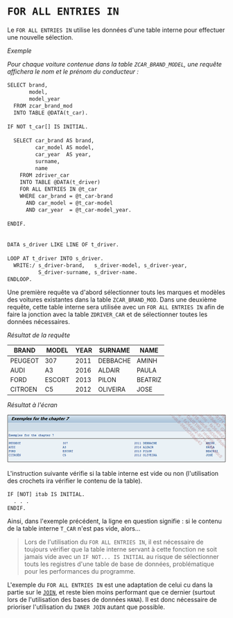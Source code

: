 # **`FOR ALL ENTRIES IN`**

Le `FOR ALL ENTRIES IN` utilise les données d'une table interne pour effectuer une nouvelle sélection.

_Exemple_

_Pour chaque voiture contenue dans la table `ZCAR_BRAND_MODEL`, une requête affichera le nom et le prénom du conducteur :_

```JS
SELECT brand,
       model,
       model_year
  FROM zcar_brand_mod
  INTO TABLE @DATA(t_car).

IF NOT t_car[] IS INITIAL.

  SELECT car_brand AS brand,
         car_model AS model,
         car_year  AS year,
         surname,
         name
    FROM zdriver_car
    INTO TABLE @DATA(t_driver)
    FOR ALL ENTRIES IN @t_car
    WHERE car_brand = @t_car-brand
      AND car_model = @t_car-model
      AND car_year  = @t_car-model_year.

ENDIF.


DATA s_driver LIKE LINE OF t_driver.

LOOP AT t_driver INTO s_driver.
  WRITE:/ s_driver-brand,   s_driver-model, s_driver-year,
          S_driver-surname, s_driver-name.
ENDLOOP.
```

Une première requête va d'abord sélectionner touts les marques et modèles des voitures existantes dans la table `ZCAR_BRAND_MOD`. Dans une deuxième requête, cette table interne sera utilisée avec un `FOR ALL ENTRIES IN` afin de faire la jonction avec la table `ZDRIVER_CAR` et de sélectionner toutes les données nécessaires.

_Résultat de la requête_

| **BRAND** | **MODEL** | **YEAR** | **SURNAME** | **NAME** |
| --------- | --------- | -------- | ----------- | -------- |
| PEUGEOT   | 307       | 2011     | DEBBACHE    | AMINH    |
| AUDI      | A3        | 2016     | ALDAIR      | PAULA    |
| FORD      | ESCORT    | 2013     | PILON       | BEATRIZ  |
| CITROEN   | C5        | 2012     | OLIVEIRA    | JOSE     |

_Résultat à l'écran_

![](../../99%20-%20Ressources/09_Instructions_dbtab%20-%2001%20-%2032%20-%2001.png)

L'instruction suivante vérifie si la table interne est vide ou non (l'utilisation des crochets ira vérifier le contenu de la table).

```JS
IF [NOT] itab IS INITIAL.
  . . .
ENDIF.
```

Ainsi, dans l'exemple précédent, la ligne en question signifie : si le contenu de la table interne `T_CAR` n'est pas vide, alors...

> Lors de l'utilisation du `FOR ALL ENTRIES IN`, il est nécessaire de toujours vérifier que la table interne servant à cette fonction ne soit jamais vide avec un `IF NOT... IS INITIAL` au risque de sélectionner touts les registres d'une table de base de données, problématique pour les performances du programme.

L'exemple du `FOR ALL ENTRIES IN` est une adaptation de celui cu dans la partie sur le [`JOIN`](../../09_SQL_Select/19%20-%20from%20join.md), et reste bien moins performant que ce dernier (surtout lors de l'utilisation des bases de données `HANA`). Il est donc nécessaire de prioriser l'utilisation du `INNER JOIN` autant que possible.

